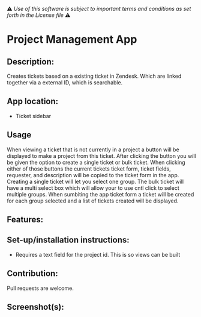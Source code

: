 :warning: *Use of this software is subject to important terms and conditions as set forth in the License file* :warning:

# Project Management App

## Description:

Creates tickets based on a existing ticket in Zendesk. Which are linked together via a external ID, which is searchable. 

## App location:

* Ticket sidebar

## Usage
When viewing a ticket that is not currently in a project a button will be displayed to make a project from this ticket. After clicking the button you will be given the option to create a single ticket or bulk ticket. When clicking either of those buttons the current tickets ticket form, ticket fields, requester, and description will be copied to the ticket form in the app. Creating a single ticket will let you select one group. The bulk ticket will have a multi select box which will allow your to use cntl click to select multiple groups. When sumbiting the app ticket form a ticket will be created for each group selected and a list of tickets created will be displayed. 

## Features:

## Set-up/installation instructions:
* Requires a text field for the project id. This is so views can be built 

## Contribution:

Pull requests are welcome.

## Screenshot(s):